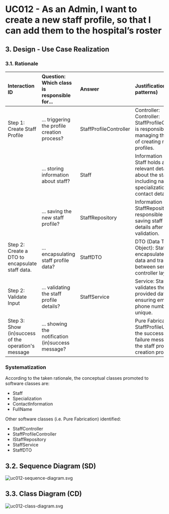 # UC012 - As an Admin, I want to create a new staff profile, so that I can add them to the hospital’s roster

## 3. Design - Use Case Realization

### 3.1. Rationale

| Interaction ID                                      | Question: Which class is responsible for...       | Answer                 | Justification (with patterns)                                                                                              |
|:----------------------------------------------------|:--------------------------------------------------|:-----------------------|:---------------------------------------------------------------------------------------------------------------------------|
| Step 1: Create Staff Profile                        | ... triggering the profile creation process?      | StaffProfileController | Controller: Controller: StaffProfileController is responsible for managing the flow of creating new staff profiles.        |
|                                                     | ... storing information about staff?              | Staff                  | Information Expert: Staff holds all relevant details about the staff, including name, specialization, and contact details. |
|                                                     | ... saving the new staff profile?                 | StaffRepository        | Information Expert: StaffRepository is responsible for saving staff profile details after validation.                      |
| Step 2: Create a DTO to encapsulate staff data.     | ... encapsulating staff profile data?             | StaffDTO               | DTO (Data Transfer Object): StaffDTO encapsulates staff data and transfers it between service and controller layers.       |
| Step 2: Validate Input                              | ... validating the staff profile details?         | StaffService           | Service: StaffService validates the provided data, ensuring email and phone number are unique.                             |
| Step 3: Show (in)success of the operation's message | ... showing the notification (in)success message? |                        | Pure Fabrication: StaffProfileUI shows the success or failure message of the staff profile creation process.               |

### Systematization ##

According to the taken rationale, the conceptual classes promoted to software classes are:

* Staff
* Specialization
* ContactInformation
* FullName

Other software classes (i.e. Pure Fabrication) identified:

* StaffController
* StaffProfileController
* IStaffRepository
* StaffService
* StaffDTO

## 3.2. Sequence Diagram (SD)

![uc012-sequence-diagram.svg](png/uc012-sequence-diagram.svg)

## 3.3. Class Diagram (CD)

![uc012-class-diagram.svg](png/uc012-class-diagram.svg)
